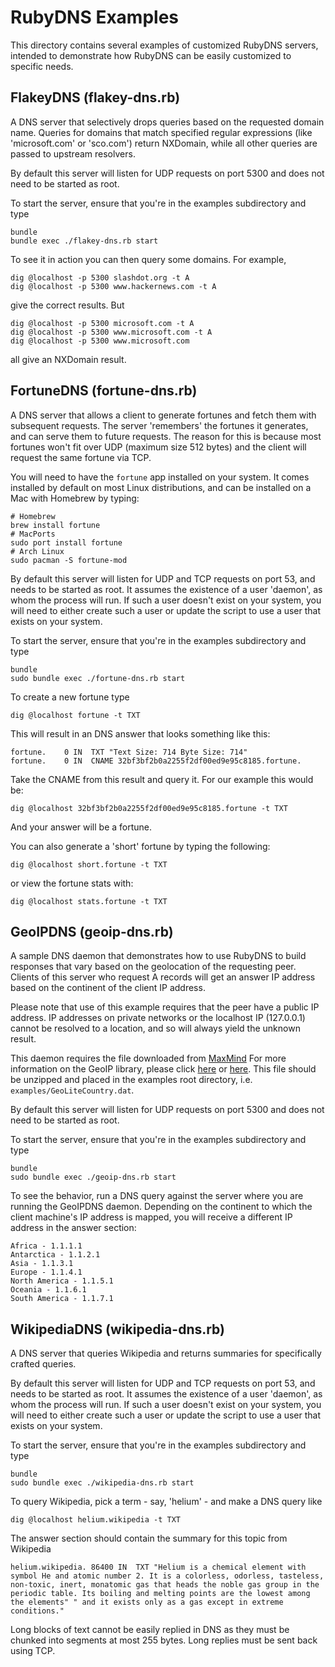 # RubyDNS Examples

This directory contains several examples of customized RubyDNS servers,
intended to demonstrate how RubyDNS can be easily customized to specific
needs.

## FlakeyDNS (flakey-dns.rb)

A DNS server that selectively drops queries based on the requested domain name.  Queries for domains that match specified regular expressions (like 'microsoft.com' or 'sco.com') return NXDomain, while all other queries are passed to upstream resolvers.

By default this server will listen for UDP requests on port 5300 and does not need to be started as root.

To start the server, ensure that you're in the examples subdirectory and type

    bundle
    bundle exec ./flakey-dns.rb start

To see it in action you can then query some domains.  For example,

    dig @localhost -p 5300 slashdot.org -t A
    dig @localhost -p 5300 www.hackernews.com -t A

give the correct results. But

    dig @localhost -p 5300 microsoft.com -t A
    dig @localhost -p 5300 www.microsoft.com -t A
    dig @localhost -p 5300 www.microsoft.com

all give an NXDomain result.

## FortuneDNS (fortune-dns.rb)

A DNS server that allows a client to generate fortunes and fetch them with subsequent requests.  The server
'remembers' the fortunes it generates, and can serve them to future requests. The reason for this is because most fortunes won't fit over UDP (maximum size 512 bytes) and the client will request the same fortune via TCP.

You will need to have the `fortune` app installed on your system.  It comes installed by default on
most Linux distributions, and can be installed on a Mac with Homebrew by typing:

    # Homebrew
    brew install fortune
    # MacPorts
    sudo port install fortune
    # Arch Linux
    sudo pacman -S fortune-mod

By default this server will listen for UDP and TCP requests on port 53, and needs to be started as root.  It
assumes the existence of a user 'daemon', as whom the process will run.  If such a user doesn't exist on your
system, you will need to either create such a user or update the script to use a user that exists on your
system.

To start the server, ensure that you're in the examples subdirectory and type

    bundle
    sudo bundle exec ./fortune-dns.rb start

To create a new fortune type

    dig @localhost fortune -t TXT

This will result in an DNS answer that looks something like this:

    fortune.    0 IN  TXT "Text Size: 714 Byte Size: 714"
    fortune.    0 IN  CNAME 32bf3bf2b0a2255f2df00ed9e95c8185.fortune.

Take the CNAME from this result and query it.  For our example this would be:

    dig @localhost 32bf3bf2b0a2255f2df00ed9e95c8185.fortune -t TXT

And your answer will be a fortune.

You can also generate a 'short' fortune by typing the following:

    dig @localhost short.fortune -t TXT

or view the fortune stats with:

    dig @localhost stats.fortune -t TXT

## GeoIPDNS (geoip-dns.rb)

A sample DNS daemon that demonstrates how to use RubyDNS to build responses
that vary based on the geolocation of the requesting peer.  Clients of this
server who request A records will get an answer IP address based on the 
continent of the client IP address.

Please note that use of this example requires that the peer have a public
IP address.  IP addresses on private networks or the localhost IP (127.0.0.1)
cannot be resolved to a location, and so will always yield the unknown result.

This daemon requires the file downloaded from
[MaxMind](http://geolite.maxmind.com/download/geoip/database/GeoLiteCountry/GeoIP.dat.gz)
For more information on the GeoIP library, please click [here](http://www.maxmind.com/en/geolite)
or [here](https://github.com/cjheath/geoip).  This file should be unzipped and placed in the
examples root directory, i.e. `examples/GeoLiteCountry.dat`.

By default this server will listen for UDP requests on port 5300 and does not need to be started as root.

To start the server, ensure that you're in the examples subdirectory and type

    bundle
    sudo bundle exec ./geoip-dns.rb start

To see the behavior, run a DNS query against the server where you are running the GeoIPDNS
daemon.  Depending on the continent to which the client machine's IP address is mapped,
you will receive a different IP address in the answer section:

    Africa - 1.1.1.1
    Antarctica - 1.1.2.1
    Asia - 1.1.3.1
    Europe - 1.1.4.1
    North America - 1.1.5.1
    Oceania - 1.1.6.1
    South America - 1.1.7.1

## WikipediaDNS (wikipedia-dns.rb)

A DNS server that queries Wikipedia and returns summaries for specifically crafted queries.

By default this server will listen for UDP and TCP requests on port 53, and needs to be started as root.  It
assumes the existence of a user 'daemon', as whom the process will run.  If such a user doesn't exist on your
system, you will need to either create such a user or update the script to use a user that exists on your
system.

To start the server, ensure that you're in the examples subdirectory and type

    bundle
    sudo bundle exec ./wikipedia-dns.rb start

To query Wikipedia, pick a term - say, 'helium' - and make a DNS query like

    dig @localhost helium.wikipedia -t TXT

The answer section should contain the summary for this topic from Wikipedia

    helium.wikipedia. 86400 IN  TXT "Helium is a chemical element with symbol He and atomic number 2. It is a colorless, odorless, tasteless, non-toxic, inert, monatomic gas that heads the noble gas group in the periodic table. Its boiling and melting points are the lowest among the elements" " and it exists only as a gas except in extreme conditions."

Long blocks of text cannot be easily replied in DNS as they must be chunked into segments at most 255 bytes. Long replies must be sent back using TCP.
